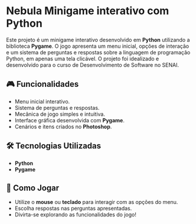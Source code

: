 # Nebula Minigame interativo com Python

Este projeto é um minigame interativo desenvolvido em **Python** utilizando a biblioteca **Pygame**. O jogo apresenta um menu inicial, opções de interação e um sistema de perguntas e respostas sobre a linguagem de programação Python, em apenas uma tela clicável. O projeto foi idealizado e desenvolvido para o curso de Desenvolvimento de Software no SENAI.

## 🎮 Funcionalidades
- Menu inicial interativo.
- Sistema de perguntas e respostas.
- Mecânica de jogo simples e intuitiva.
- Interface gráfica desenvolvida com **Pygame**.
- Cenários e itens criados no **Photoshop**.

## 🛠️ Tecnologias Utilizadas
- **Python**
- **Pygame**

## 🚀 Como Jogar
- Utilize o **mouse** ou **teclado** para interagir com as opções do menu.
- Escolha respostas nas perguntas apresentadas.
- Divirta-se explorando as funcionalidades do jogo!
